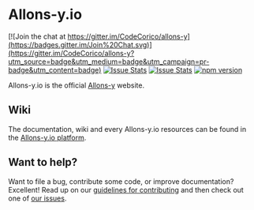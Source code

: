 # Allons-y.io

[![Join the chat at https://gitter.im/CodeCorico/allons-y](https://badges.gitter.im/Join%20Chat.svg)](https://gitter.im/CodeCorico/allons-y?utm_source=badge&utm_medium=badge&utm_campaign=pr-badge&utm_content=badge)
[![Issue Stats](http://issuestats.com/github/codecorico/allons-y.io/badge/issue)](http://issuestats.com/github/codecorico/allons-y)
[![Issue Stats](http://issuestats.com/github/codecorico/allons-y.io/badge/pr)](http://issuestats.com/github/codecorico/allons-y)
[![npm version](https://badge.fury.io/js/allons-y.io.svg)](https://badge.fury.io/js/allons-y.io)

Allons-y.io is the official [Allons-y](https://github.com/CodeCorico/allons-y) website.

## Wiki

The documentation, wiki and every Allons-y.io resources can be found in the [Allons-y.io platform](https://allons-y.io).

## Want to help?

Want to file a bug, contribute some code, or improve documentation? Excellent! Read up on our [guidelines for contributing](https://github.com/CodeCorico/allons-y.io/CONTRIBUTING.md) and then check out one of [our issues](https://github.com/CodeCorico/allons-y.io/issues).
